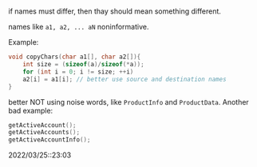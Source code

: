 # 
if names must differ, then thay should mean something different.

names like `a1, a2, ... aN` noninformative.

Example:
```c++
void copyChars(char a1[], char a2[]){
	int size = (sizeof(a)/sizeof(*a));
	for (int i = 0; i != size; ++i)
	a2[i] = a1[i]; // better use source and destination names
}
```


better NOT using noise words, like `ProductInfo` and `ProductData`.
Another bad example:
```c++
getActiveAccount();
getActiveAccounts();
getActiveAccountInfo();
```

2022/03/25::23:03